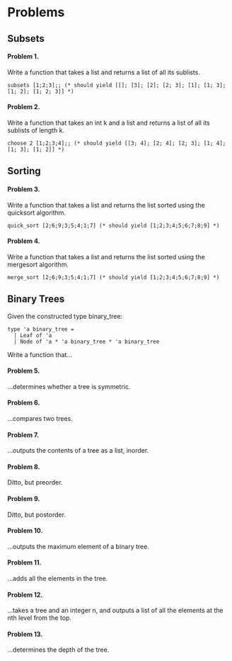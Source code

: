 # Problems

## Subsets
#### Problem 1.
Write a function that takes a list and returns a list of all its sublists.
```
subsets [1;2;3];; (* should yield [[]; [3]; [2]; [2; 3]; [1]; [1; 3]; [1; 2]; [1; 2; 3]] *)
```
#### Problem 2.
Write a function that takes an int k and a list and returns a list of all its sublists of length k.
```
choose 2 [1;2;3;4];; (* should yield [[3; 4]; [2; 4]; [2; 3]; [1; 4]; [1; 3]; [1; 2]] *)
```
## Sorting
#### Problem 3.
Write a function that takes a list and returns the list sorted using the quicksort algorithm.
```
quick_sort [2;6;9;3;5;4;1;7] (* should yield [1;2;3;4;5;6;7;8;9] *)
```
#### Problem 4.
Write a function that takes a list and returns the list sorted using the mergesort algorithm.
```
merge_sort [2;6;9;3;5;4;1;7] (* should yield [1;2;3;4;5;6;7;8;9] *)
```
## Binary Trees
Given the constructed type binary_tree:
```
type 'a binary_tree =
  | Leaf of 'a
  | Node of 'a * 'a binary_tree * 'a binary_tree  
```
Write a function that...
#### Problem 5.
...determines whether a tree is symmetric.
#### Problem 6.
...compares two trees.
#### Problem 7.
...outputs the contents of a tree as a list, inorder. 
#### Problem 8.
Ditto, but preorder.
#### Problem 9.
Ditto, but postorder.
#### Problem 10.
...outputs the maximum element of a binary tree.
#### Problem 11.
...adds all the elements in the tree.
#### Problem 12.
...takes a tree and an integer n, and outputs a list of all the elements at the nth level from the top.
#### Problem 13.
...determines the depth of the tree.